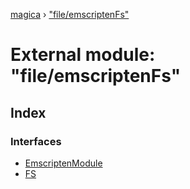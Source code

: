 [magica](../README.md) › ["file/emscriptenFs"](_file_emscriptenfs_.md)

# External module: "file/emscriptenFs"

## Index

### Interfaces

* [EmscriptenModule](../interfaces/_file_emscriptenfs_.emscriptenmodule.md)
* [FS](../interfaces/_file_emscriptenfs_.fs.md)
